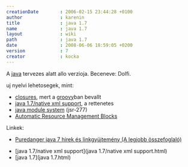 ```yaml
---
creationDate        : 2006-02-15 23:44:28 +0100 
author              : karenin 
title               : java 1.7 
name                : java 1.7 
layout              : wiki 
path                : java 1.7 
date                : 2008-06-06 18:59:05 +0200 
version             : 7 
creator             : kocka 
---
```

A [java](java.html) tervezes alatt allo verzioja. Beceneve: Dolfi.

uj nyelvi lehetosegek, mint:

*   [closures](closures.html), mert a [groovy](Groovy.html)ban bevallt
*   [java 1.7/native xml support](java%201.7/native%20xml%20support.html), a rettenetes
*   [java module system](Missing.html) (jsr-277)
*   [Automatic Resource Management Blocks](http://docs.google.com/View?docid=dffxznxr_1nmsqkz&pli=1)

Linkek:

*   [Puredanger java 7 hirek és linkgyüjtemény (A legjobb összefoglaló)](http://tech.puredanger.com/java7)


-   [java 1.7/native xml support](java 1.7/native xml support.html)
-   [java 1.7](java 1.7.html)




